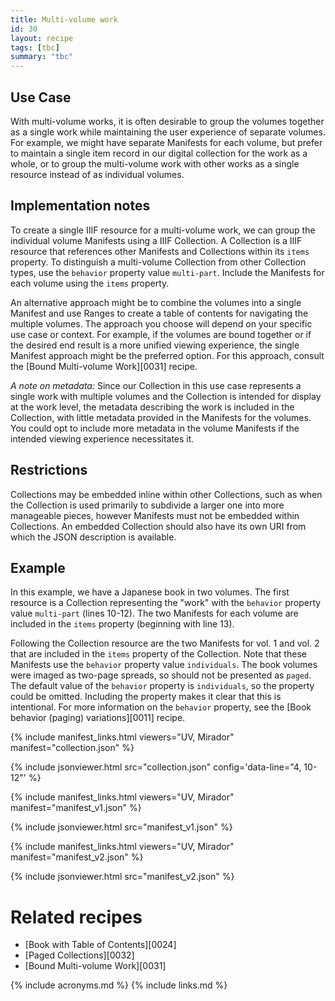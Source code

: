 ```yaml
---
title: Multi-volume work
id: 30
layout: recipe
tags: [tbc]
summary: "tbc"
---
```


## Use Case

With multi-volume works, it is often desirable to group the volumes together as a single work while maintaining the user experience of separate volumes. For example, we might have separate Manifests for each volume, but prefer to maintain a single item record in our digital collection for the work as a whole, or to group the multi-volume work with other works as a single resource instead of as individual volumes.

## Implementation notes

To create a single IIIF resource for a multi-volume work, we can group the individual volume Manifests using a IIIF Collection. A Collection is a IIIF resource that references other Manifests and Collections within its `items` property. To distinguish a multi-volume Collection from other Collection types, use the `behavior` property value `multi-part`. Include the Manifests for each volume using the `items` property.

An alternative approach might be to combine the volumes into a single Manifest and use Ranges to create a table of contents for navigating the multiple volumes. The approach you choose will depend on your specific use case or context. For example, if the volumes are bound together or if the desired end result is a more unified viewing experience, the single Manifest approach might be the preferred option. For this approach, consult the [Bound Multi-volume Work][0031] recipe.

*A note on metadata:* Since our Collection in this use case represents a single work with multiple volumes and the Collection is intended for display at the work level, the metadata describing the work is included in the Collection, with little metadata provided in the Manifests for the volumes. You could opt to include more metadata in the volume Manifests if the intended viewing experience necessitates it.

## Restrictions

Collections may be embedded inline within other Collections, such as when the Collection is used primarily to subdivide a larger one into more manageable pieces, however Manifests must not be embedded within Collections. An embedded Collection should also have its own URI from which the JSON description is available.

## Example

In this example, we have a Japanese book in two volumes. The first resource is a Collection representing the "work" with the `behavior` property value `multi-part` (lines 10-12). The two Manifests for each volume are included in the `items` property (beginning with line 13).

Following the Collection resource are the two Manifests for vol. 1 and vol. 2 that are included in the `items` property of the Collection. Note that these Manifests use the `behavior` property value `individuals`. The book volumes were imaged as two-page spreads, so should not be presented as `paged`. The default value of the `behavior` property is `individuals`, so the property could be omitted. Including the property makes it clear that this is intentional. For more information on the `behavior` property, see the [Book behavior (paging) variations][0011] recipe.

{% include manifest_links.html viewers="UV, Mirador" manifest="collection.json" %}

{% include jsonviewer.html src="collection.json" config='data-line="4, 10-12"' %}

{% include manifest_links.html viewers="UV, Mirador" manifest="manifest_v1.json" %}

{% include jsonviewer.html src="manifest_v1.json" %}

{% include manifest_links.html viewers="UV, Mirador" manifest="manifest_v2.json" %}

{% include jsonviewer.html src="manifest_v2.json" %}

# Related recipes

* [Book with Table of Contents][0024]
* [Paged Collections][0032]
* [Bound Multi-volume Work][0031]

{% include acronyms.md %}
{% include links.md %}
